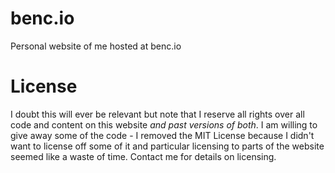 # benc.io

Personal website of me hosted at benc.io

# License

I doubt this will ever be relevant but note that I reserve all rights over all code and content on this website _and past versions of both_. I am willing to give away some of the code - I removed the MIT License because I didn't want to license off some of it and particular licensing to parts of the website seemed like a waste of time. Contact me for details on licensing.
